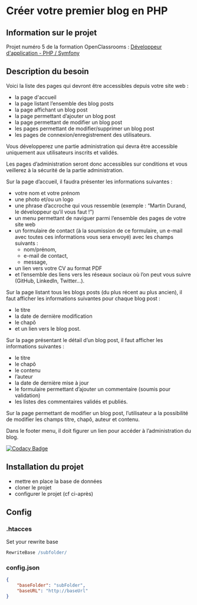 # Créer votre premier blog en PHP

## Information sur le projet

Projet numéro 5 de la formation OpenClassrooms : [Développeur d'application - PHP / Symfony](https://openclassrooms.com/fr/paths/59-developpeur-dapplication-php-symfony)

## Description du besoin

Voici la liste des pages qui devront être accessibles depuis votre site web :

- la page d'accueil
- la page listant l’ensemble des blog posts
- la page affichant un blog post
- la page permettant d’ajouter un blog post
- la page permettant de modifier un blog post
- les pages permettant de modifier/supprimer un blog post
- les pages de connexion/enregistrement des utilisateurs.

Vous développerez une partie administration qui devra être accessible uniquement aux utilisateurs inscrits et validés.

Les pages d’administration seront donc accessibles sur conditions et vous veillerez à la sécurité de la partie administration.

Sur la page d’accueil, il faudra présenter les informations suivantes :

- votre nom et votre prénom
- une photo et/ou un logo
- une phrase d’accroche qui vous ressemble (exemple : “Martin Durand, le développeur qu’il vous faut !”)
- un menu permettant de naviguer parmi l’ensemble des pages de votre site web
- un formulaire de contact (à la soumission de ce formulaire, un e-mail avec toutes ces informations vous sera envoyé) avec les champs suivants :
    - nom/prénom,
    - e-mail de contact,
    - message,
- un lien vers votre CV au format PDF
- et l’ensemble des liens vers les réseaux sociaux où l’on peut vous suivre (GitHub, LinkedIn, Twitter…).

Sur la page listant tous les blogs posts (du plus récent au plus ancien), il faut afficher les informations suivantes pour chaque blog post :

- le titre
- la date de dernière modification
- le chapô
- et un lien vers le blog post.

Sur la page présentant le détail d’un blog post, il faut afficher les informations suivantes :

- le titre
- le chapô
- le contenu
- l’auteur
- la date de dernière mise à jour
- le formulaire permettant d’ajouter un commentaire (soumis pour validation)
- les listes des commentaires validés et publiés.

Sur la page permettant de modifier un blog post, l’utilisateur a la possibilité de modifier les champs titre, chapô, auteur et contenu.

Dans le footer menu, il doit figurer un lien pour accéder à l’administration du blog.

[![Codacy Badge](https://api.codacy.com/project/badge/Grade/a9aab17db62b44b4b05938ec110f652c)](https://app.codacy.com/gh/GN4RK/p5-blog?utm_source=github.com&utm_medium=referral&utm_content=GN4RK/p5-blog&utm_campaign=Badge_Grade_Settings)

## Installation du projet

- mettre en place la base de données
- cloner le projet
- configurer le projet (cf ci-après)

## Config

### .htacces
Set your rewrite base
```apache
RewriteBase /subfolder/
```

### config.json
```json
{
    "baseFolder": "subFolder",
    "baseURL": "http://baseUrl"
}
```